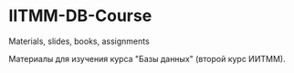 # IITMM-DB-Course
Materials, slides, books, assignments

Материалы для изучения курса "Базы данных" (второй курс ИИТММ).
